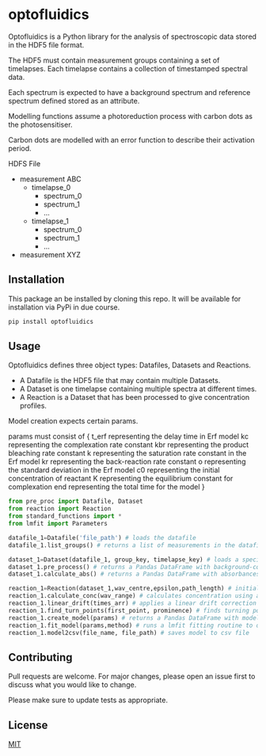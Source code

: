 # optofluidics
Optofluidics is a Python library for the analysis of spectroscopic data stored in the HDF5 file format.

The HDF5 must contain measurement groups containing a set of timelapses. Each timelapse contains a collection of timestamped spectral data.

Each spectrum is expected to have a background spectrum and reference spectrum defined stored as an attribute.

Modelling functions assume a photoreduction process with carbon dots as the photosensitiser.

Carbon dots are modelled with an error function to describe their activation period.

HDFS File
- measurement ABC
  - timelapse_0
    - spectrum_0
    - spectrum_1
    - ...
  - timelapse_1
    - spectrum_0
    - spectrum_1
    - ...
- measurement XYZ

## Installation
This package an be installed by cloning this repo. It will be available for installation via PyPi in due course.

```bash
pip install optofluidics
```

## Usage
Optofluidics defines three object types: Datafiles, Datasets and Reactions.

 - A Datafile is the HDF5 file that may contain multiple Datasets.
 - A Dataset is one timelapse containing multiple spectra at different times.
 - A Reaction is a Dataset that has been processed to give concentration profiles.

 Model creation expects certain params.

 params must consist of
     {
     t_erf representing the delay time in Erf model
     kc representing the complexation rate constant
     kbr representing the product bleaching rate constant
     k representing the saturation rate constant in the Erf model
     kr representing the back-reaction rate constant
     o representing the standard deviation in the Erf model
     c0 representing the initial concentration of reactant
     K representing the equilibrium constant for complexation
     end representing the total time for the model
     }

```python
from pre_proc import Datafile, Dataset
from reaction import Reaction
from standard_functions import *
from lmfit import Parameters

datafile_1=Datafile('file_path') # loads the datafile
datafile_1.list_groups() # returns a list of measurements in the datafile

dataset_1=Dataset(datafile_1, group_key, timelapse_key) # loads a specific dataset
dataset_1.pre_process() # returns a Pandas DataFrame with background-correction
dataset_1.calculate_abs() # returns a Pandas DataFrame with absorbances (calculated from reference spectra)

reaction_1=Reaction(dataset_1,wav_centre,epsilon,path_length) # initialises concentration profile
reaction_1.calculate_conc(wav_range) # calculates concentration using absorbance values for wav_centre +- wav_range/2
reaction_1.linear_drift(times_arr) # applies a linear drift correction by fitting to nil absorption points specified in times_arr
reaction_1.find_turn_points(first_point, prominence) # finds turning points (except the first one which you must specify)
reaction_1.create_model(params) # returns a Pandas DataFrame with model
reaction_1.fit_model(params,method) # runs a lmfit fitting routine to optimise the model parameters
reaction_1.model2csv(file_name, file_path) # saves model to csv file
```

## Contributing
Pull requests are welcome. For major changes, please open an issue first to discuss what you would like to change.

Please make sure to update tests as appropriate.

## License
[MIT](https://choosealicense.com/licenses/mit/)
